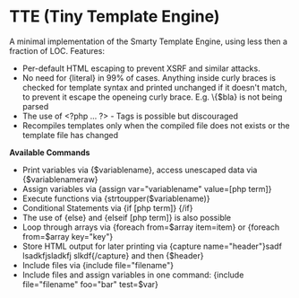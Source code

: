# TTE (Tiny Template Engine)

A minimal implementation of the Smarty Template Engine, using less then a fraction of LOC. 
Features:
* Per-default HTML escaping to prevent XSRF and similar attacks. 
* No need for {literal} in 99% of cases. Anything inside curly braces is checked for template syntax and printed unchanged if it doesn't match, to prevent it escape the openeing curly brace. E.g. \\{$bla} is not being parsed
* The use of &lt;?php ... ?&gt; - Tags is possible but discouraged
* Recompiles templates only when the compiled file does not exists or the template file has changed

**Available Commands**
* Print variables via {$variablename}, access unescaped data via {$variablenameraw}
* Assign variables via {assign var="variablename" value=[php term]}
* Execute functions via {strtoupper($variablename)}
* Conditional Statements via {if [php term]} {/if}
* The use of {else} and {elseif [php term]} is also possible
* Loop through arrays via {foreach from=$array item=item} or {foreach from=$array key="key"}
* Store HTML output for later printing via {capture name="header"}sadf lsadkfjsladkfj slkdf{/capture}   and then {$header}
* Include files via {include file="filename"} 
* Include files and assign variables in one command: {include file="filename" foo="bar" test=$var}

